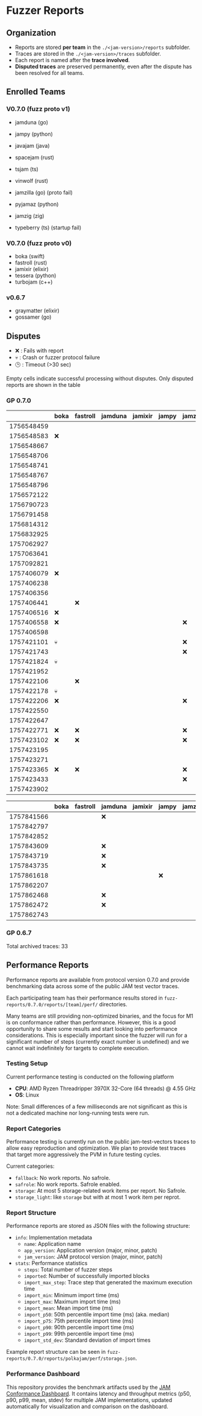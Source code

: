 # Fuzzer Reports

## Organization

- Reports are stored **per team** in the `./<jam-version>/reports` subfolder.  
- Traces are stored in the `./<jam-version>/traces` subfolder.  
- Each report is named after the **trace involved**.
- **Disputed traces** are preserved permanently, even after the dispute has been resolved for all teams.  

## Enrolled Teams

### V0.7.0 (fuzz proto v1)

* jamduna (go)
* jampy (python)
* javajam (java)
* spacejam (rust)
* tsjam (ts)
* vinwolf (rust)

* jamzilla (go)     (proto fail)
* pyjamaz (python)
* jamzig (zig)
* typeberry (ts)    (startup fail)

### V0.7.0 (fuzz proto v0)

* boka (swift)
* fastroll (rust)
* jamixir (elixir)
* tessera (python)
* turbojam (c++)

### v0.6.7

* graymatter (elixir)
* gossamer (go)

## Disputes

* ❌ : Fails with report
* 💀 : Crash or fuzzer protocol failure
* 🕒 : Timeout (>30 sec)

Empty cells indicate successful processing without disputes.
Only disputed reports are shown in the table

### GP 0.7.0

|            | boka | fastroll | jamduna | jamixir | jampy | jamzig | jamzilla | javajam | pyjamaz | spacejam | tessera |tsjam | turbojam | typeberry | vinwolf |
|------------|------|----------|---------|---------|-------|--------|----------|---------|---------|----------|---------|------|----------|-----------|---------|
| 1756548459 |      |          |         |         |       |        |          |         |         |          |         |      |          |           |         |
| 1756548583 |  ❌  |          |         |         |       |        |          |         |         |          |   ❌    |      |    ❌    |           |         |
| 1756548667 |      |          |         |         |       |        |          |         |         |          |   ❌    |      |          |           |         |
| 1756548706 |      |          |         |         |       |        |          |         |         |          |         |      |          |           |         |
| 1756548741 |      |          |         |         |       |        |          |         |         |          |         |      |          |           |         |
| 1756548767 |      |          |         |         |       |        |          |         |         |          |   ❌    |      |          |           |         |
| 1756548796 |      |          |         |         |       |        |          |         |         |          |   ❌    |      |          |           |         | 
| 1756572122 |      |          |         |         |       |        |          |         |         |    ❌    |         |      |    ❌    |           |         |
| 1756790723 |      |          |         |         |       |        |          |         |         |          |         |      |          |           |         |
| 1756791458 |      |          |         |         |       |        |          |         |         |          |         |      |          |           |         |
| 1756814312 |      |          |         |         |       |        |          |         |         |          |         |      |          |           |         |
| 1756832925 |      |          |         |         |       |        |          |         |         |          |         |      |          |           |         |
| 1757062927 |      |          |         |         |       |        |          |         |         |          |   ❌    |      |          |           |         |
| 1757063641 |      |          |         |         |       |        |          |         |         |          |         |      |          |           |         |
| 1757092821 |      |          |         |         |       |        |          |         |         |          |         |      |          |           |         |
| 1757406079 |  ❌  |          |         |         |       |        |          |         |         |          |   ❌    |      |    ❌    |           |         |
| 1757406238 |      |          |         |         |       |        |    ❌    |         |         |          |   ❌    |      |    ❌    |           |         |
| 1757406356 |      |          |         |         |       |        |          |         |         |          |         |      |          |           |         |
| 1757406441 |      |    ❌    |         |         |       |        |          |         |         |          |         |      |          |           |         |
| 1757406516 |  ❌  |          |         |         |       |        |          |         |         |          |   ❌    |      |          |           |         |
| 1757406558 |  ❌  |          |         |         |       |   ❌   |    ❌    |         |         |          |   ❌    |      |          |           |         |
| 1757406598 |      |          |         |         |       |        |    ❌    |         |         |    ❌    |   ❌    |      |    ❌    |           |         |
| 1757421101 |  💀  |          |         |         |       |   ❌   |    ❌    |         |         |          |   ❌    |      |    ❌    |           |         |
| 1757421743 |      |          |         |         |       |   ❌   |          |         |         |          |         |      |          |           |         |
| 1757421824 |  💀  |          |         |         |       |        |    ❌    |         |         |          |   ❌    |      |    ❌    |           |         |
| 1757421952 |      |          |         |         |       |        |          |         |         |          |   ❌    |      |          |           |         |
| 1757422106 |      |    ❌    |         |         |       |        |          |         |         |          |         |      |          |           |         |
| 1757422178 |  💀  |          |         |         |       |        |    ❌    |         |         |          |   ❌    |      |    ❌    |           |         |
| 1757422206 |  ❌  |          |         |         |       |   ❌   |    ❌    |         |         |          |   ❌    |      |    ❌    |           |         |
| 1757422550 |      |          |         |         |       |        |          |         |         |          |         |      |          |           |         |
| 1757422647 |      |          |         |         |       |        |          |         |         |          |   ❌    |      |          |           |         |
| 1757422771 |  ❌  |    ❌    |         |         |       |   ❌   |          |         |   ❌    |    ❌    |   ❌    |      |    ❌    |           |         |
| 1757423102 |  ❌  |    ❌    |         |         |       |   ❌   |          |         |   ❌    |    ❌    |   ❌    |      |    ❌    |           |         |
| 1757423195 |      |          |         |         |       |        |          |         |         |    ❌    |   ❌    |      |          |           |         |
| 1757423271 |      |          |         |         |       |        |          |         |         |          |         |      |    ❌    |           |         |
| 1757423365 |  ❌  |    ❌    |         |         |       |   ❌   |          |         |   ❌    |    ❌    |   ❌    |      |    ❌    |           |         |
| 1757423433 |      |          |         |         |       |   ❌   |          |         |         |          |   ❌    |      |          |           |         |
| 1757423902 |      |          |         |         |       |        |          |         |         |          |         |      |          |           |         |


|            | boka | fastroll | jamduna | jamixir | jampy | jamzig | jamzilla | javajam | pyjamaz | spacejam | tessera |tsjam | turbojam | typeberry | vinwolf |
|------------|------|----------|---------|---------|-------|--------|----------|---------|---------|----------|---------|------|----------|-----------|---------|
| 1757841566 |      |          |   ❌    |         |       |        |          |         |         |    ❌    |         |      |          |           |         |
| 1757842797 |      |          |         |         |       |        |          |         |         |          |         |      |          |           |         |
| 1757842852 |      |          |         |         |       |        |          |         |         |    ❌    |         |      |          |           |         |
| 1757843609 |      |          |   ❌    |         |       |        |          |         |         |          |         |      |          |           |         |
| 1757843719 |      |          |   ❌    |         |       |        |          |         |         |          |         |      |          |           |         |
| 1757843735 |      |          |   ❌    |         |       |        |          |         |         |          |         |      |          |           |         |
| 1757861618 |      |          |         |         |  ❌   |        |          |         |         |          |         |  ❌  |          |           |         |
| 1757862207 |      |          |         |         |       |        |          |         |         |          |         |  ❌  |          |           |         |
| 1757862468 |      |          |   ❌    |         |       |        |          |         |         |    ❌    |         |      |          |           |   ❌    |
| 1757862472 |      |          |   ❌    |         |       |        |          |         |         |    ❌    |         |      |          |           |   ❌    |
| 1757862743 |      |          |         |         |       |        |          |         |         |    ❌    |         |      |          |           |   ❌    |

### GP 0.6.7

Total archived traces: 33

## Performance Reports

Performance reports are available from protocol version 0.7.0 and provide
benchmarking data across some of the public JAM test vector traces.

Each participating team has their performance results stored in
`fuzz-reports/0.7.0/reports/[team]/perf/` directories.

Many teams are still providing non-optimized binaries, and the focus for M1 is
on conformance rather than performance. However, this is a good opportunity to
share some results and start looking into performance considerations. This is
especially important since the fuzzer will run for a significant number of steps
(currently exact number is undefined) and we cannot wait indefinitely for
targets to complete execution.

### Testing Setup

Current performance testing is conducted on the following platform
- **CPU**: AMD Ryzen Threadripper 3970X 32-Core (64 threads) @ 4.55 GHz
- **OS**: Linux

Note: Small differences of a few milliseconds are not significant as this is not
a dedicated machine nor long-running tests were run.

### Report Categories

Performance testing is currently run on the public jam-test-vectors traces to
allow easy reproduction and optimization. We plan to provide test traces that
target more aggressively the PVM in future testing cycles.

Current categories:
- `fallback`: No work reports. No safrole.
- `safrole`: No work reports. Safrole enabled.
- `storage`: At most 5 storage-related work items per report. No Safrole.
- `storage_light`: like `storage` but with at most 1 work item per reprot.

### Report Structure

Performance reports are stored as JSON files with the following structure:

- `info`: Implementation metadata
  - `name`: Application name
  - `app_version`: Application version (major, minor, patch)
  - `jam_version`: JAM protocol version (major, minor, patch)
- `stats`: Performance statistics
  - `steps`: Total number of fuzzer steps
  - `imported`: Number of successfully imported blocks
  - `import_max_step`: Trace step that generated the maximum execution time
  - `import_min`: Minimum import time (ms)
  - `import_max`: Maximum import time (ms)
  - `import_mean`: Mean import time (ms)
  - `import_p50`: 50th percentile import time (ms) (aka. median)
  - `import_p75`: 75th percentile import time (ms)
  - `import_p90`: 90th percentile import time (ms)
  - `import_p99`: 99th percentile import time (ms)
  - `import_std_dev`: Standard deviation of import times

Example report structure can be seen in `fuzz-reports/0.7.0/reports/polkajam/perf/storage.json`.

### Performance Dashboard

This repository provides the benchmark artifacts used by the
[JAM Conformance Dashboard](https://paritytech.github.io/jam-conformance-dashboard/).
It contains latency and throughput metrics (p50, p90, p99, mean, stdev)
for multiple JAM implementations, updated automatically for visualization
and comparison on the dashboard.

